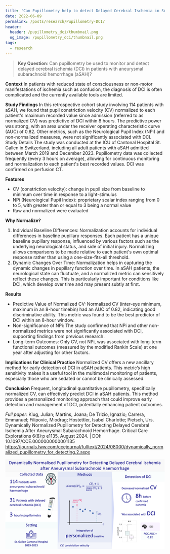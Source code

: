 ```yaml
---
title: 'Can Pupillometry help to detect Delayed Cerebral Ischemia in SAH?'
date: 2022-06-09
permalink: /posts/research/Pupillometry-DCI/
header:
  header: /pupillometry_dci/thumbnail.png
  og_image: /pupillometry_dci/thumbnail.png
tags:
  - research
---
```


> **Key Question**: Can pupillometry be used to monitor and detect delayed cerebral ischemia (DCI) in patients with aneurysmal subarachnoid hemorrhage (aSAH)?


**Context** 
In patients with reduced state of consciousness or non-motor manifestations of ischemia such as confusion, the diagnosis of DCI is often complicated and the currently available tools are limited. 

**Study Findings** 
In this retrospective cohort study involving 114 patients with aSAH, we found that pupil constriction velocity (CV) normalized to each patient's maximum recorded value since admission (referred to as normalized CV) was predictive of DCI within 8 hours. The predictive power was strong, with an area under the receiver operating characteristic curve (AUC) of 0.82. Other metrics, such as the Neurological Pupil Index (NPi) and non-normalized measures, were not significantly associated with DCI.
Study Details The study was conducted at the ICU of Cantonal Hospital St. Gallen in Switzerland, including all adult patients with aSAH admitted between March 2019 and December 2023. Pupillometry data was collected frequently (every 3 hours on average), allowing for continuous monitoring and normalization to each patient's best recorded values. DCI was confirmed on perfusion CT. 

**Features** 
-	CV (constriction velocity): change in pupil size from baseline to minimum over time in response to a light-stimulus
-	NPi (Neurological Pupil Index):  proprietary scalar index ranging from 0 to 5, with greater than or equal to 3 being a normal value
-	Raw and normalized were evaluated

**Why Normalize?**
1. Individual Baseline Differences: Normalization accounts for individual differences in baseline pupillary responses. Each patient has a unique baseline pupillary response, influenced by various factors such as the underlying neurological status, and side of initial injury. Normalizing allows comparisons to be made relative to each patient's own optimal response rather than using a one-size-fits-all threshold.
2. Dynamic Changes Over Time: Normalization helps in capturing the dynamic changes in pupillary function over time. In aSAH patients, the neurological state can fluctuate, and a normalized metric can sensitively reflect these changes. This is particularly important for conditions like DCI, which develop over time and may present subtly at first.

**Results**
- Predictive Value of Normalized CV: Normalized CV (inter-eye minimum, maximum in an 8-hour timebin) had an AUC of 0.82, indicating good discriminative ability. This metric was found to be the best predictor of DCI within an 8-hour window.
- Non-significance of NPi: The study confirmed that NPi and other non-normalized metrics were not significantly associated with DCI, supporting findings from previous research.
- Long-term Outcomes: Only CV, not NPi, was associated with long-term functional outcomes (measured by the modified Rankin Scale) at one year after adjusting for other factors.

**Implications for Clinical Practice** 
Normalized CV offers a new ancillary method for early detection of DCI in aSAH patients. This metric’s high sensitivity makes it a useful tool in the multimodal monitoring of patients, especially those who are sedated or cannot be clinically assessed.

**Conclusion**
Frequent, longitudinal quantitative pupillometry, specifically normalized CV, can effectively predict DCI in aSAH patients. This method provides a personalized monitoring approach that could improve early detection and management of DCI, potentially enhancing patient outcomes.

_Full paper_: Klug, Julian; Martins, Joana; De Trizio, Ignazio; Carrera, Emmanuel; Filipovic, Miodrag; Hostettler, Isabel Charlotte; Pietsch, Urs. Dynamically Normalized Pupillometry for Detecting Delayed Cerebral Ischemia After Aneurysmal Subarachnoid Hemorrhage. Critical Care Explorations 6(8):p e1135, August 2024. | DOI: 10.1097/CCE.0000000000001135 
https://journals.lww.com/ccejournal/fulltext/2024/08000/dynamically_normalized_pupillometry_for_detecting.2.aspx 

![Graphical abstract](/images/pupillometry_dci/graphical_abstract.png "Graphical abstract")
